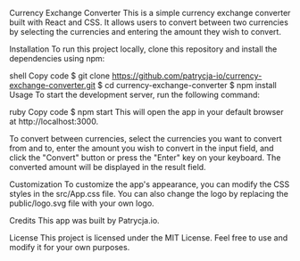 Currency Exchange Converter
This is a simple currency exchange converter built with React and CSS. It allows users to convert between two currencies by selecting the currencies and entering the amount they wish to convert.

Installation
To run this project locally, clone this repository and install the dependencies using npm:

shell
Copy code
$ git clone https://github.com/patrycja-io/currency-exchange-converter.git
$ cd currency-exchange-converter
$ npm install
Usage
To start the development server, run the following command:

ruby
Copy code
$ npm start
This will open the app in your default browser at http://localhost:3000.

To convert between currencies, select the currencies you want to convert from and to, enter the amount you wish to convert in the input field, and click the "Convert" button or press the "Enter" key on your keyboard. The converted amount will be displayed in the result field.

Customization
To customize the app's appearance, you can modify the CSS styles in the src/App.css file. You can also change the logo by replacing the public/logo.svg file with your own logo.

Credits
This app was built by Patrycja.io.

License
This project is licensed under the MIT License. Feel free to use and modify it for your own purposes.